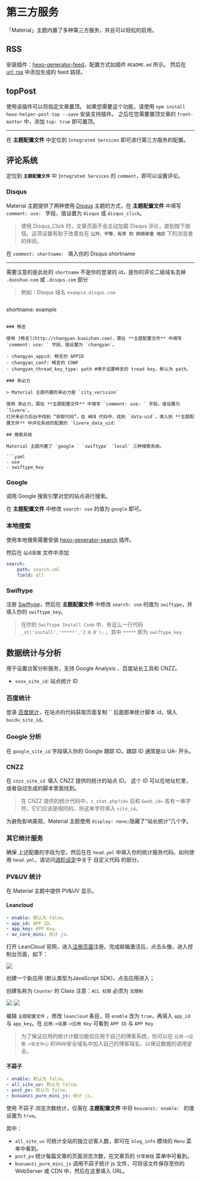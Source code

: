 # 第三方服务

「Material」主题内置了多种第三方服务，并且可以轻松的启用。

## RSS

安装插件：[hexo-generator-feed](https://github.com/hexojs/hexo-generator-feed)，配置方式如插件 `README.md` 所示。
然后在 [url: rss](config/basic?id=url) 中添加生成的 feed 路径。

## topPost

使用该插件可以将指定文章置顶。
如果您需要这个功能，请使用 `npm install hexo-helper-post-top --save` 安装支持插件。
之后在您需要置顶文章的 `front-matter` 中，添加 `top: true` 即可置顶。

----

在 **主题配置文件** 中定位到 `Integrated Services` 即可进行第三方服务的配置。

## 评论系统

定位到 **`主题配置文件`** 中 `Integrated Services` 的 `comment`，即可以设置评论。

### Disqus

Material 主题提供了两种使用 [Disqus](https://disqus.com/) 主题的方式，在 **主题配置文件** 中填写 `comment: use: ` 字段，值设置为 `disqus` 或 `disqus_click`。

> 使用 Disqus_Click 时，文章页面不会主动加载 Disqus 评论，直到按下按钮。这项设置有助于改善处在 **`公开、平等、有序 的 网络审查 地区`** 下的浏览者的体验。

在 `comment: shortname: ` 填入你的 Disqus shortname

----

需要注意的是此处的 `shortname` 不是你的登录的 id，是你的评论二级域名去掉 `.duoshuo.com` 或 `.disqus.com` 部分

>例如：Disqus 域名 `example.disqus.com`

> ```yml
shortname: example
```

### 畅言

使用 [畅言](http://changyan.kuaizhan.com)，需在 **主题配置文件** 中填写 `comment: use: ` 字段，值设置为 `changyan`。

- changyan_appid: 畅言的 APPID
- changyan_conf: 畅言的 CONF
- changyan_thread_key_type: path #用于设置畅言的 tread key，默认为 path。

### 来必力

> Material 主题内置的来必力是 `city_verision`

使用 来必力，需在 **主题配置文件** 中填写 `comment: use: ` 字段，值设置为 `livere`。
打开来必力后台中找到 “获取代码”，在 WEB 代码中，找到 `data-uid`，填入到 **主题配置文件** 中评论系统的配置的 `livere_data_uid: `

## 搜索系统

Material 主题内置了 `google ` `swiftype` `local` 三种搜索系统。

```yaml
- use
- swiftype_key
```

### Google

调用 Google 搜索引擎对您的站点进行搜索。

在 **主题配置文件** 中修改 `search: use` 的值为 `google` 即可。

### 本地搜索

使用本地搜索需要安装 [hexo-generator-search](https://github.com/PaicHyperionDev/hexo-generator-search) 插件。

然后在 `站点配置` 文件中添加
```yml
search:
	path: search.xml
	field: all
```

### Swiftype

注册 [Swiftype](https://swiftype.com/)，然后在 **主题配置文件** 中修改 `search: use` 的值为 `swiftype`，并填入你的 `swiftype_key`。

> 在你的 `Swiftype Install Code` 中，有这么一行代码 `_st('install','*****','2.0.0');` 。其中 `*****` 即为 `swiftype_key`

## 数据统计与分析

用于设置访客分析服务，支持 Google Analysis 、百度站长工具和 CNZZ。

- `xxxx_site_id`: 站点统计 ID

### 百度统计

登录 [百度统计](http://tongji.baidu.com/)，在站点的代码获取页面复制 `` 后面那串统计脚本 id，填入 `baidu_site_id`。

### Google 分析

在 `google_site_id` 字段填入你的 Google 跟踪 ID。跟踪 ID 通常是以 UA- 开头。

### CNZZ

在 `cnzz_site_id `填入 CNZZ 提供的统计的站点 ID。 这个 ID 可以在地址栏里，或者自动生成的脚本里面找到。

> 在 CNZZ 提供的统计代码中，`z_stat.php?id=` 后和 `&web_id=` 各有一串字符，它们应该是相同的。将这串字符填入 `site_id`。

为避免影响美观，Material 主题使用 `display: none;`隐藏了“站长统计”几个字。

### 其它统计服务

确保 上述配置的字段为空，然后在在 `head.yml` 中填入你的统计服务代码。如何使用 `head.yml`，请访问[进阶设定](/expert/)中关于 自定义代码 的部分。

### PV&UV 统计

在 Material 主题中提供 PV&UV 显示。

#### Leancloud

```yaml
- enable: 默认为 false。
- app_id: APP ID。
- app_key: APP Key。
- av_core_mini: 统计 js。
```

打开 LeanCloud 官网，进入[注册页面](https://leancloud.cn/login.html#/signup)注册。完成邮箱激活后，点击头像，进入控制台页面，如下：

![](https://qiniu.viosey.com/img/leancloud-config-1.png)

创建一个新应用 (默认类型为JavaScript SDK)，点击应用进入；

创建名称为 `Counter` 的 Class
注意：`ACL 权限` 必须为 `无限制` 

![](https://qiniu.viosey.com/img/leancloud-config-2.png)
![](https://qiniu.viosey.com/img/leancloud-config-3.png)

编辑 `主题配置文件` ，修改 `leancloud` 条目，将 `enable` 改为 `true`，再填入 `app_id` 与 `app_key`。在 `应用->设置->应用 Key` 可看到 `APP ID` 与 `APP Key`

> 为了保证应用的统计计数功能仅应用于自己的博客系统，你可以在 `应用->设置->安全中心` 的Web安全域名中加入自己的博客域名，以保证数据的调用安全。

#### 不蒜子

```yaml
- enable: 默认为 false。
- all_site_uv: 默认为 false。
- post_pv: 默认为 false。
- busuanzi_pure_mini_js: 统计 js。
```

使用 不蒜子 浏览次数统计，仅需在 **主题配置文件** 中将 `busuanzi: enable: ` 的值设置为 `true`。

其中：

- `all_site_uv` 可统计全站的独立访客人数，即可在 `blog_info` 模块的 `Menu` 菜单中看到。
- `post_pv` 统计每篇文章的页面浏览次数，在文章页的 `分享按钮` 菜单中可看到。
- `busuanzi_pure_mini_js` 调用不蒜子统计 js 文件，可将该文件保存至你的 WebServer 或 CDN 中，然后在这里填入 URL。
